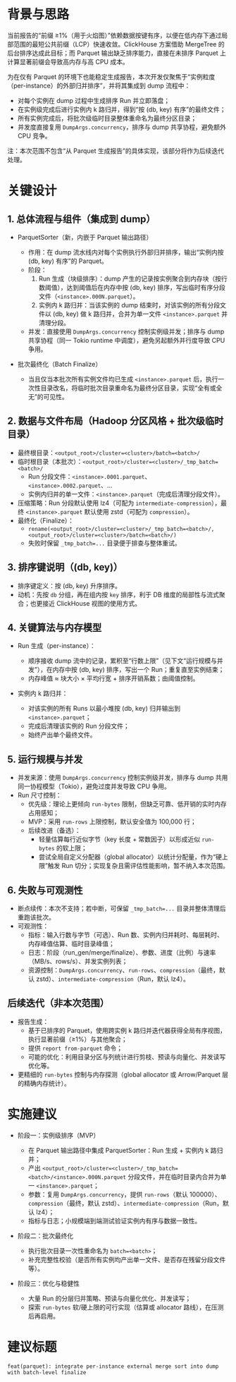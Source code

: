 # 背景与思路

当前报告的“前缀 ≥1%（用于火焰图）”依赖数据按键有序，以便在低内存下通过局部范围的最短公共前缀（LCP）快速收敛。ClickHouse 方案借助 MergeTree 的后台排序达成此目标；而 Parquet 输出缺乏排序能力，直接在未排序 Parquet 上计算显著前缀会导致高内存与高 CPU 成本。

为在仅有 Parquet 的环境下也能稳定生成报告，本次开发仅聚焦于“实例粒度（per-instance）的外部归并排序”，并将其集成到 dump 流程中：
- 对每个实例在 dump 过程中生成排序 Run 并立即落盘；
- 在实例级完成后进行实例内 k 路归并，得到“按 (db, key) 有序”的最终文件；
- 所有实例完成后，将批次级临时目录整体重命名为最终分区目录；
- 并发度直接复用 `DumpArgs.concurrency`，排序与 dump 共享协程，避免额外 CPU 竞争。

注：本次范围不包含“从 Parquet 生成报告”的具体实现，该部分将作为后续迭代处理。


# 关键设计

## 1. 总体流程与组件（集成到 dump）
- ParquetSorter（新，内嵌于 Parquet 输出路径）
  - 作用：在 dump 流水线内对每个实例执行外部归并排序，输出“实例内按 (db, key) 有序”的 Parquet。
  - 阶段：
    1) Run 生成（块级排序）：dump 产生的记录按实例聚合到内存块（按行数阈值），达到阈值后在内存中按 (db, key) 排序，写出临时有序分段文件（`<instance>.000N.parquet`）。
    2) 实例内 k 路归并：当该实例的 dump 结束时，对该实例的所有分段文件以 (db, key) 做 k 路归并，合并为单一文件 `<instance>.parquet` 并清理分段。
  - 并发：直接使用 `DumpArgs.concurrency` 控制实例级并发；排序与 dump 共享协程（同一 Tokio runtime 中调度），避免另起额外并行度导致 CPU 争用。

- 批次最终化（Batch Finalize）
  - 当且仅当本批次所有实例文件均已生成 `<instance>.parquet` 后，执行一次性目录改名，将临时批次目录重命名为最终分区目录，实现“全有或全无”的可见性。

## 2. 数据与文件布局（Hadoop 分区风格 + 批次级临时目录）
- 最终根目录：`<output_root>/cluster=<cluster>/batch=<batch>/`
- 临时根目录（本批次）：`<output_root>/cluster=<cluster>/_tmp_batch=<batch>/`
  - Run 分段文件：`<instance>.0001.parquet`、`<instance>.0002.parquet`、...
  - 实例内归并的单一文件：`<instance>.parquet`（完成后清理分段文件）。
- 压缩策略：Run 分段默认使用 lz4（可配为 `intermediate-compression`），最终 `<instance>.parquet` 默认使用 zstd（可配为 `compression`）。
- 最终化（Finalize）：
  - `rename(<output_root>/cluster=<cluster>/_tmp_batch=<batch>/, <output_root>/cluster=<cluster>/batch=<batch>/)`
  - 失败时保留 `_tmp_batch=...` 目录便于排查与整体重试。

## 3. 排序键说明（(db, key)）
- 排序键定义：按 (db, key) 升序排序。
- 动机：先按 `db` 分组，再在组内按 `key` 排序，利于 DB 维度的局部性与流式聚合；也更接近 ClickHouse 视图的使用方式。

## 4. 关键算法与内存模型
- Run 生成（per-instance）：
  - 顺序接收 dump 流中的记录，累积至“行数上限”（见下文“运行规模与并发”），在内存中按 (db, key) 排序，写出一个 Run；重复直至实例结束；
  - 内存峰值 ≈ 块大小 × 平均行宽 + 排序开销系数；由阈值控制。

- 实例内 k 路归并：
  - 对该实例的所有 Runs 以最小堆按 (db, key) 归并输出到 `<instance>.parquet`；
  - 完成后清理该实例的 Run 分段文件；
  - 始终产出单个最终文件。

## 5. 运行规模与并发
- 并发来源：使用 `DumpArgs.concurrency` 控制实例级并发，排序与 dump 共用同一协程模型（Tokio），避免过度并发导致 CPU 争用。
- Run 尺寸控制：
  - 优先级：理论上更倾向 `run-bytes` 限制，但缺乏可靠、低开销的实时内存占用感知；
  - MVP：采用 `run-rows` 上限控制，默认安全值为 100,000 行；
  - 后续改进（备选）：
    - 轻量估算每行近似字节（key 长度 + 常数因子）以形成近似 `run-bytes` 的软上限；
    - 尝试全局自定义分配器（global allocator）以统计分配量，作为“硬上限”触发 Run 切分；实现复杂且需评估性能影响，暂不纳入本次范围。

## 6. 失败与可观测性
- 断点续传：本次不支持；若中断，可保留 `_tmp_batch=...` 目录并整体清理后重跑该批次。
- 可观测性：
  - 指标：输入行数与字节（可选）、Run 数、实例内归并耗时、每层耗时、内存峰值估算、临时目录峰值；
  - 日志：阶段（run_gen/merge/finalize）、参数、进度（比例）与速率（MB/s、rows/s）、并发实例列表；
  - 资源控制：`DumpArgs.concurrency`、`run-rows`、`compression`（最终，默认 zstd）、`intermediate-compression`（Run，默认 lz4）。

## 后续迭代（非本次范围）
- 报告生成：
  - 基于已排序的 Parquet，使用跨实例 k 路归并迭代器获得全局有序视图，执行显著前缀（≥1%）与其他聚合；
  - 提供 `report from-parquet` 命令；
  - 可能的优化：利用目录分区与列统计进行剪枝、预读与向量化、并发读写优化等。
- 更精细的 `run-bytes` 控制与内存探测（global allocator 或 Arrow/Parquet 层的精确内存统计）。


# 实施建议

- 阶段一：实例级排序（MVP）
  - 在 Parquet 输出路径中集成 ParquetSorter：Run 生成 + 实例内 k 路归并；
  - 产出 `<output_root>/cluster=<cluster>/_tmp_batch=<batch>/<instance>.000N.parquet` 分段文件，并在临时目录内合并为单一 `<instance>.parquet`；
  - 参数：复用 `DumpArgs.concurrency`，提供 `run-rows`（默认 100000）、`compression`（最终，默认 zstd）、`intermediate-compression`（Run，默认 lz4）；
  - 指标与日志；小规模端到端测试验证实例内有序与数据一致性。

- 阶段二：批次最终化
  - 执行批次目录一次性重命名为 `batch=<batch>`；
  - 补充完整性校验（是否所有实例均产出单一文件、是否存在残留分段文件等）。

- 阶段三：优化与稳健性
  - 大量 Run 的分层归并策略、预读与向量化优化、并发读写；
  - 探索 `run-bytes` 软/硬上限的可行实现（估算或 allocator 路线），在压测后再启用。


# 建议标题

```text
feat(parquet): integrate per-instance external merge sort into dump with batch-level finalize
```

